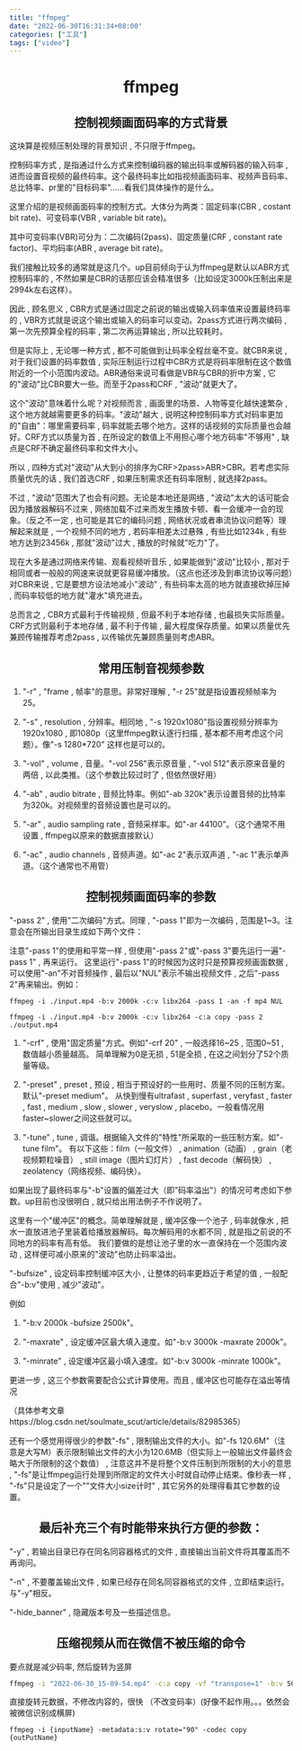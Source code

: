 ```yaml
---
title: "ffmpeg"
date: "2022-06-30T16:31:34+08:00"
categories: ["工具"]
tags: ["video"]
---
```


# ffmpeg

## 控制视频画面码率的方式背景

这块算是视频压制处理的背景知识 , 不只限于ffmpeg。

控制码率方式 , 是指通过什么方式来控制编码器的输出码率或解码器的输入码率 , 进而设置音视频的最终码率。这个最终码率比如指视频画面码率、视频声音码率、总比特率、pr里的"目标码率"……看我们具体操作的是什么。

这里介绍的是视频画面码率的控制方式。大体分为两类：固定码率(CBR , costant bit rate)、可变码率(VBR , variable bit rate)。

其中可变码率(VBR)可分为：二次编码(2pass)、固定质量(CRF , constant rate factor)、平均码率(ABR , average bit rate)。

我们接触比较多的通常就是这几个。up目前倾向于认为ffmpeg是默认以ABR方式控制码率的 , 不然如果是CBR的话那应该会精准很多（比如设定3000k压制出来是2994k左右这样）。

因此 , 顾名思义 , CBR方式是通过固定之前说的输出或输入码率值来设置最终码率的 , VBR方式就是说这个输出或输入的码率可以变动。2pass方式进行两次编码 , 第一次先预算全程的码率 , 第二次再运算输出 , 所以比较耗时。

但是实际上 , 无论哪一种方式 , 都不可能做到让码率全程丝毫不变。就CBR来说 , 对于我们设置的码率数值 , 实际压制运行过程中CBR方式是将码率限制在这个数值附近的一个小范围内波动。ABR通俗来说可看做是VBR与CBR的折中方案 ,
它的"波动"比CBR要大一些。而至于2pass和CRF , "波动"就更大了。

这个"波动"意味着什么呢？对视频而言 , 画面里的场景、人物等变化越快速繁杂 , 这个地方就越需要更多的码率。"波动"越大 , 说明这种控制码率方式对码率更加的"自由"：哪里需要码率 ,
码率就能去哪个地方。这样的话视频的实际质量也会越好。CRF方式以质量为首 , 在所设定的数值上不用担心哪个地方码率"不够用" , 缺点是CRF不确定最终码率和文件大小。

所以 , 四种方式对"波动"从大到小的排序为CRF>2pass>ABR>CBR。若考虑实际质量优先的话 , 我们首选CRF , 如果压制需求还有码率限制 , 就选择2pass。

不过 , "波动"范围大了也会有问题。无论是本地还是网络 , "波动"太大的话可能会因为播放器解码不过来 , 网络加载不过来而发生播放卡顿、看一会缓冲一会的现象。（反之不一定 , 也可能是其它的编码问题 ,
网络状况或者串流协议问题等）理解起来就是 , 一个视频不同的地方 , 若码率相差太过悬殊 , 有些比如1234k , 有些地方达到23456k , 那就"波动"过大 , 播放的时候就"吃力"了。

现在大多是通过网络来传输、观看视频听音乐 , 如果能做到"波动"比较小 , 那对于相同或者一般般的网速来说就更容易缓冲播放。（这点也还涉及到串流协议等问题）对CBR来说 , 它是要想方设法地减小"波动" , 有些码率太高的地方就直接砍掉压掉
, 而码率较低的地方就"灌水"填充进去。

总而言之 , CBR方式最利于传输视频 , 但最不利于本地存储 , 也最损失实际质量。CRF方式则最利于本地存储 , 最不利于传输 , 最大程度保存质量。如果以质量优先兼顾传输推荐考虑2pass , 以传输优先兼顾质量则考虑ABR。

## 常用压制音视频参数

1. "-r" , "frame , 帧率"的意思。非常好理解 , "-r 25"就是指设置视频帧率为25。

2. "-s" , resolution , 分辨率。相同地 , "-s 1920x1080"指设置视频分辨率为1920x1080 , 即1080p（这里ffmpeg默认逐行扫描 , 基本都不用考虑这个问题）。像"-s 1280*720"
   这样也是可以的。

3. "-vol" , volume , 音量。"-vol 256"表示原音量 , "-vol 512"表示原来音量的两倍 , 以此类推。（这个参数比较过时了 , 但依然很好用）

4. "-ab" , audio bitrate , 音频比特率。例如"-ab 320k"表示设置音频的比特率为320k。对视频里的音频设置也是可以的。

5. "-ar" , audio sampling rate , 音频采样率。如"-ar 44100"。（这个通常不用设置 , ffmpeg以原来的数据直接默认）

6. "-ac" , audio channels , 音频声道。如"-ac 2"表示双声道 , "-ac 1"表示单声道。（这个通常也不用管）

## 控制视频画面码率的参数

"-pass 2" , 使用"二次编码"方式。同理 , "-pass 1"即为一次编码 , 范围是1~3。注意会在所输出目录生成如下两个文件：

注意"-pass 1"的使用和平常一样 , 但使用"-pass 2"或"-pass 3"要先运行一遍"-pass 1" , 再来运行。 这里运行"-pass 1"的时候因为这时只是预算视频画面数据 , 可以使用"-an"不对音频操作 ,
最后以"NUL"表示不输出视频文件 , 之后"-pass 2"再来输出。例如：

```shell
ffmpeg -i ./input.mp4 -b:v 2000k -c:v libx264 -pass 1 -an -f mp4 NUL
```

```shell
ffmpeg -i ./input.mp4 -b:v 2000k -c:v libx264 -c:a copy -pass 2 ./output.mp4
```

1. "-crf" , 使用"固定质量"方式。例如"-crf 20" , 一般选择16~25 , 范围0~51 , 数值越小质量越高。 简单理解为0是无损 , 51是全损 , 在这之间划分了52个质量等级。

2. "-preset" , preset , 预设 , 相当于预设好的一些用时、质量不同的压制方案。默认"-preset medium"。 从快到慢有ultrafast , superfast , veryfast , faster ,
   fast , medium , slow , slower , veryslow , placebo。一般看情况用faster~slower之间这些就可以。

3. "-tune" , tune , 调谐。根据输入文件的"特性"所采取的一些压制方案。如"-tune film"。 有以下这些：film（一般文件） , animation（动画） , grain（老视频颗粒噪音） , still
   image（图片幻灯片） , fast decode（解码快） , zeolatency（网络视频、编码快）。

如果出现了最终码率与"-b"设置的偏差过大（即"码率溢出"）的情况可考虑如下参数。up目前也没很明白 , 就只给出用法例子不作说明了。

这里有一个"缓冲区"的概念。简单理解就是 , 缓冲区像一个池子 , 码率就像水 , 把水一直放进池子里装着给播放器解码。每次解码用的水都不同 , 就是指之前说的不同地方的码率有高有低。 我们要做的是想让池子里的水一直保持在一个范围内波动 ,
这样便可减小原来的"波动"也防止码率溢出。

"-bufsize" , 设定码率控制缓冲区大小 , 让整体的码率更趋近于希望的值 , 一般配合"-b:v"使用 , 减少"波动"。

例如

1. "-b:v 2000k -bufsize 2500k"。

2. "-maxrate" , 设定缓冲区最大填入速度。如"-b:v 3000k -maxrate 2000k"。

3. "-minrate" , 设定缓冲区最小填入速度。如"-b:v 3000k -minrate 1000k"。

更进一步 , 这三个参数需要配合公式计算使用。而且 , 缓冲区也可能存在溢出等情况

（具体参考文章https://blog.csdn.net/soulmate_scut/article/details/82985365）

还有一个感觉用得很少的参数"-fs" , 限制输出文件的大小。如"-fs 120.6M"（注意是大写M）表示限制输出文件的大小为120.6MB（但实际上一般输出文件最终会略大于所限制的这个数值） ,
注意这并不是将整个文件压制到所限制的大小的意思 , "-fs"是让ffmpeg运行处理到所限定的文件大小时就自动停止结束。像秒表一样 , "-fs"只是设定了一个""文件大小size计时" , 其它另外的处理得看其它参数的设置。

## 最后补充三个有时能带来执行方便的参数：

"-y" , 若输出目录已存在同名同容器格式的文件 , 直接输出当前文件将其覆盖而不再询问。

"-n" , 不要覆盖输出文件 , 如果已经存在同名同容器格式的文件 , 立即结束运行。与"-y"相反。

"-hide_banner" , 隐藏版本号及一些描述信息。

## 压缩视频从而在微信不被压缩的命令

要点就是减少码率, 然后旋转为竖屏

```bash
ffmpeg -i "2022-06-30_15-09-54.mp4" -c:a copy -vf "transpose=1" -b:v 500k -bufsize 500k 2022-06-30_15-35-10.cp1.mp4
```

直接旋转元数据，不修改内容的，很快 （不改变码率）(好像不起作用。。。依然会被微信识别成横屏)
```shell
ffmpeg -i {inputName} -metadata:s:v rotate="90" -codec copy {outPutName}
```

<style>
    .main-inner {
        width: 1000px !important;
   }
   h1, h2, h3 {
   text-align: center;
}
</style>